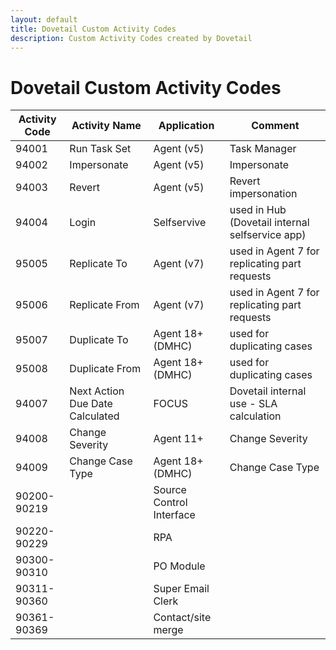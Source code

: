 ```yaml
---
layout: default
title: Dovetail Custom Activity Codes
description: Custom Activity Codes created by Dovetail
---
```


# Dovetail Custom Activity Codes

| Activity Code | Activity Name | Application  | Comment |
| --- | --- | --- | --- |
| 94001 | Run Task Set | Agent (v5)  | Task Manager|
| 94002 | Impersonate | Agent (v5)  | Impersonate|
| 94003 | Revert | Agent (v5)  | Revert impersonation|
| 94004 | Login | Selfservive | used in Hub (Dovetail internal selfservice app)|
| 95005 | Replicate To | Agent (v7)  | used in Agent 7 for replicating part requests|
| 95006 | Replicate From | Agent (v7)  | used in Agent 7 for replicating part requests|
| 95007 | Duplicate To | Agent 18+ (DMHC) | used for duplicating cases|
| 95008 | Duplicate From | Agent 18+ (DMHC) | used for duplicating cases|
| 94007 | Next Action Due Date Calculated | FOCUS   | Dovetail internal use - SLA calculation |
| 94008 | Change Severity | Agent 11+   | Change Severity |
| 94009 | Change Case Type | Agent 18+ (DMHC)   | Change Case Type |
| 90200-90219 | |Source Control Interface|
| 90220-90229 | |RPA|
| 90300-90310 | |PO Module|
| 90311-90360 | |Super Email Clerk|
| 90361-90369 | |Contact/site merge|
